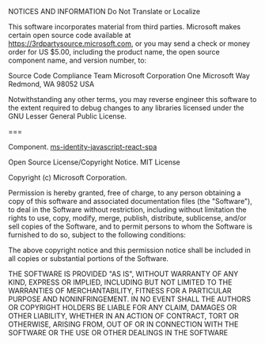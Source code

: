  NOTICES AND INFORMATION
 Do Not Translate or Localize

 This software incorporates material from third parties. Microsoft makes certain
 open source code available at https://3rdpartysource.microsoft.com, or you may
 send a check or money order for US $5.00, including the product name, the open
 source component name, and version number, to:

 Source Code Compliance Team
 Microsoft Corporation
 One Microsoft Way
 Redmond, WA 98052
 USA

 Notwithstanding any other terms, you may reverse engineer this software to the
 extent required to debug changes to any libraries licensed under the GNU Lesser
 General Public License.

 ===

 Component. [ms-identity-javascript-react-spa](https://github.com/Azure-Samples/ms-identity-javascript-react-spa)

Open Source License/Copyright Notice. 
MIT License

Copyright (c) Microsoft Corporation.

Permission is hereby granted, free of charge, to any person obtaining a copy
of this software and associated documentation files (the "Software"), to deal
in the Software without restriction, including without limitation the rights
to use, copy, modify, merge, publish, distribute, sublicense, and/or sell
copies of the Software, and to permit persons to whom the Software is
furnished to do so, subject to the following conditions:

The above copyright notice and this permission notice shall be included in all
copies or substantial portions of the Software.

THE SOFTWARE IS PROVIDED "AS IS", WITHOUT WARRANTY OF ANY KIND, EXPRESS OR
IMPLIED, INCLUDING BUT NOT LIMITED TO THE WARRANTIES OF MERCHANTABILITY,
FITNESS FOR A PARTICULAR PURPOSE AND NONINFRINGEMENT. IN NO EVENT SHALL THE
AUTHORS OR COPYRIGHT HOLDERS BE LIABLE FOR ANY CLAIM, DAMAGES OR OTHER
LIABILITY, WHETHER IN AN ACTION OF CONTRACT, TORT OR OTHERWISE, ARISING FROM,
OUT OF OR IN CONNECTION WITH THE SOFTWARE OR THE USE OR OTHER DEALINGS IN THE
SOFTWARE

